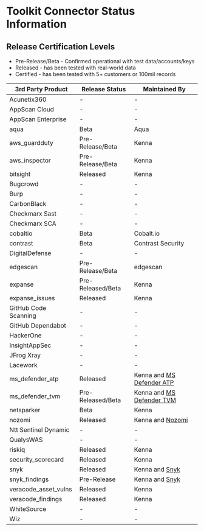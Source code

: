 # Toolkit Connector Status Information

## Release Certification Levels

- Pre-Release/Beta - Confirmed operational with test data/accounts/keys
- Released - has been tested with real-world data
- Certified - has been tested with 5+ customers or 100mil records


| 3rd Party Product | Release Status | Maintained By |
| --- | --- | --- |
| Acunetix360 | - | - |
| AppScan Cloud | - | - |
| AppScan Enterprise | - | - |
| aqua | Beta | Aqua |
| aws_guardduty | Pre-Release/Beta | Kenna |
| aws_inspector | Pre-Release/Beta | Kenna |
| bitsight | Released | Kenna |
| Bugcrowd | - | - |
| Burp | - | - |
| CarbonBlack | - | - |
| Checkmarx Sast | - | - |
| Checkmarx SCA | - | - |
| cobaltio | Beta | Cobalt.io |
| contrast | Beta | Contrast Security |
| DigitalDefense | - | - |
| edgescan | Pre-Release/Beta | edgescan |
| expanse | Pre-Released/Beta | Kenna |
| expanse_issues | Released | Kenna | 
| GitHub Code Scanning | - | - |
| GitHub Dependabot | - | - |
| HackerOne | - | - |
| InsightAppSec | - | - |
| JFrog Xray | - | - |
| Lacework | - | - |
| ms_defender_atp | Released | Kenna and [MS Defender ATP](https://securitycenter.windows.com/) |
| ms_defender_tvm | Pre-Released/Beta | Kenna and [MS Defender TVM](https://securitycenter.windows.com/) |
| netsparker | Beta | Kenna |
| nozomi | Released | Kenna and [Nozomi](https://www.nozominetworks.com/) |
| Ntt Sentinel Dynamic | - | - |
| QualysWAS | - | - |
| riskiq | Released | Kenna |
| security_scorecard | Released | Kenna |
| snyk | Released| Kenna and [Snyk](https://snyk.io/) |
| snyk_findings | Pre-Release | Kenna and [Snyk](https://snyk.io/) |
| veracode_asset_vulns | Released | Kenna |
| veracode_findings | Released | Kenna |
| WhiteSource | - | - |
| Wiz | - | - |
